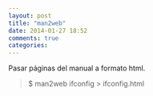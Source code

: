 ```yaml
---
layout: post
title: "man2web"
date: 2014-01-27 18:52
comments: true
categories: 
---
```

Pasar páginas del manual a formato html.

>$ man2web ifconfig > ifconfig.html

